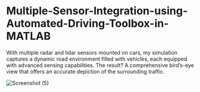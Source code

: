 # Multiple-Sensor-Integration-using-Automated-Driving-Toolbox-in-MATLAB
With multiple radar and lidar sensors mounted on cars, my simulation captures a dynamic road environment filled with vehicles, each equipped with advanced sensing capabilities. The result? A comprehensive bird’s-eye view that offers an accurate depiction of the surrounding traffic.

![Screenshot (5)](https://github.com/pratz222/Multiple-Sensor-Integration-using-Automated-Driving-Toolbox-in-MATLAB/assets/53640877/12aa2b29-3cd1-4975-bc7a-ab5cd880bdc0)

